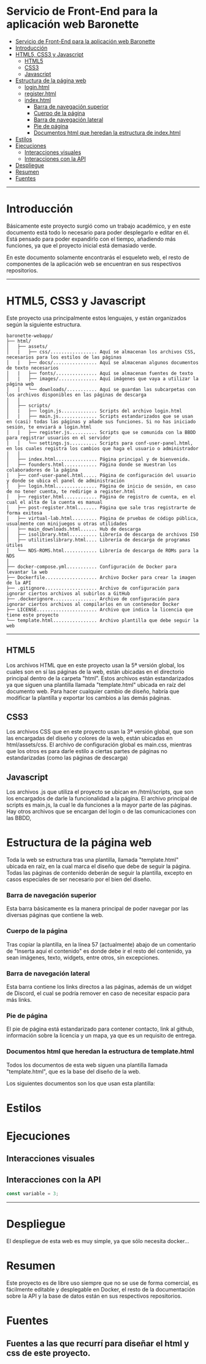 # Servicio de Front-End para la aplicación web Baronette
- [Servicio de Front-End para la aplicación web Baronette](#servicio-de-front-end-para-la-aplicación-web-baronette)
- [Introducción](#introducción)
- [HTML5, CSS3 y Javascript](#html5-css3-y-javascript)
  - [HTML5](#html5)
  - [CSS3](#css3)
  - [Javascript](#javascript)
- [Estructura de la página web](#estructura-de-la-página-web)
  - [login.html](#loginhtml)
  - [register.html](#registerhtml)
  - [index.html](#indexhtml)
    - [Barra de navegación superior](#barra-de-navegación-superior)
    - [Cuerpo de la página](#cuerpo-de-la-página)
    - [Barra de navegación lateral](#barra-de-navegación-lateral)
    - [Pie de página](#pie-de-página)
    - [Documentos html que heredan la estructura de index.html](#documentos-html-que-heredan-la-estructura-de-indexhtml)
- [Estilos](#estilos)
- [Ejecuciones](#ejecuciones)
  - [Interacciones visuales](#interacciones-visuales)
  - [Interacciones con la API](#interacciones-con-la-api)
- [Despliegue](#despliegue)
- [Resumen](#resumen)
- [Fuentes](#fuentes)

---
# Introducción

Básicamente este proyecto surgió como un trabajo académico, y en este documento está todo lo necesario para poder desplegarlo e editar en él.
Está pensado para poder expandirlo con el tiempo, añadiendo más funciones, ya que el proyecto inicial está demasiado verde.

En este documento solamente encontrarás el esqueleto web, el resto de componentes de la aplicación web se encuentran en sus respectivos repositorios.

---
# HTML5, CSS3 y Javascript
Este proyecto usa principalmente estos lenguajes, y están organizados según la siguiente estructura.
```
baronette-webapp/
├── html/
│   ├── assets/
│   |   ├── css/................. Aquí se almacenan los archivos CSS, necesarios para los estilos de las páginas
│   |   ├── docs/................ Aquí se almacenan algunos documentos de texto necesarios
│   |   ├── fonts/............... Aquí se almacenan fuentes de texto
│   |   ├── images/.............. Aquí imágenes que vaya a utilizar la página web
│   │   └── downloads/........... Aquí se guardan las subcarpetas con los archivos disponibles en las páginas de descarga
│   │
│   ├── scripts/
│   |   ├── login.js............. Scripts del archivo login.html
│   |   ├── main.js.............. Scripts estandarizados que se usan en (casi) todas las páginas y añade sus funciones. Si no has iniciado sesión, te enviará a login.html
│   |   ├── register.js.......... Scripts que se comunida con la BBDD para registrar usuarios en el servidor
│   │   └── settings.js.......... Scripts para conf-user-panel.html, en los cuales registra los cambios que haga el usuario o administrador
│   │
│   ├── index.html............... Página principal y de bienvenida.
│   ├── founders.html............ Página donde se muestran los colaboradores de la página
│   ├── conf-user-panel.html..... Página de configuración del usuario y donde se ubica el panel de administración
│   ├── login.html............... Página de inicio de sesión, en caso de no tener cuenta, te redirige a register.html
│   ├── register.html............ Página de registro de cuenta, en el cual el alta de la cuenta es manual
│   ├── post-register.html....... Página que sale tras registrarte de forma exitosa
│   ├── virtual-lab.html......... Página de pruebas de código pública, usualmente con minijuegos u otras utilidades
│   ├── main_downloads.html...... Hub de descarga
│   ├── isolibrary.html.......... Librería de descarga de archivos ISO
│   ├── utilitieslibrary.html.... Librería de descarga de programas útiles
│   └── NDS-ROMS.html............ Librería de descarga de ROMs para la NDS
│   
├── docker-compose.yml........... Configuración de Docker para levantar la web
├── Dockerfile................... Archivo Docker para crear la imagen de la API
├── .gitignore................... Archivo de configuración para ignorar ciertos archivos al subirlos a GitHub
├── .dockerignore................ Archivo de configuración para ignorar ciertos archivos al compilarlos en un contenedor Docker
├── LICENSE...................... Archivo que indica la licencia que tiene este proyecto
└── template.html................ Archivo plantilla que debe seguir la web
```
---
## HTML5
Los archivos HTML que en este proyecto usan la 5ª versión global, los cuales son en sí las páginas de la web, están ubicadas en el directorio principal dentro de la carpeta "html". 
Estos archivos están estandarizados ya que siguen una plantilla llamada "template.html" ubicada en raíz del documento web. Para hacer cualquier cambio de diseño, habría que modificar
la plantilla y exportar los cambios a las demás páginas.
## CSS3
Los archivos CSS que en este proyecto usan la 3ª versión global, que son las encargadas del diseño y colores de la web, están ubicadas en html/assets/css.
El archivo de configuración global es main.css, mientras que los otros es para darle estilo a ciertas partes de páginas no estandarizadas
(como las páginas de descarga)

## Javascript
Los archivos .js que utiliza el proyecto se ubican en /html/scripts, que son los encargados de darle la funcionalidad a la página. 
El archivo principal de scripts es main.js, la cual le da funciones a la mayor parte de las páginas. Hay otros archivos que se encargan
del login o de las comunicaciones con las BBDD,

# Estructura de la página web

Toda la web se estructura tras una plantilla, llamada "template.html" ubicada en raíz, en la cual marca el diseño que debe de seguir la página.
Todas las páginas de contenido deberán de seguir la plantilla, excepto en casos especiales de ser necesario por el bien del diseño.

### Barra de navegación superior

Esta barra básicamente es la manera principal de poder navegar por las diversas páginas
que contiene la web.

### Cuerpo de la página

Tras copiar la plantilla, en la línea 57 (actualmente) abajo de un comentario de "Inserta aquí el contenido" es donde debe ir el resto del contenido,
ya sean imágenes, texto, widgets, entre otros, sin excepciones. 

### Barra de navegación lateral

Esta barra contiene los links directos a las páginas, además de un widget de Discord, el cual
se podría remover en caso de necesitar espacio para más links.

### Pie de página

El pie de página está estandarizado para contener contacto, link al github, información sobre la licencia y un mapa, ya que es un requisito de
entrega.

### Documentos html que heredan la estructura de template.html

Todos los documentos de esta web siguen una plantilla llamada "template.html", que es la base del diseño de la web.

Los siguientes documentos son los que usan esta plantilla:

# Estilos



# Ejecuciones



## Interacciones visuales



## Interacciones con la API
```javascript
const variable = 3;
```
---

# Despliegue

El despliegue de esta web es muy simple, ya que sólo necesita docker...

# Resumen

Este proyecto es de libre uso siempre que no se use de forma comercial, es fácilmente editable y desplegable en Docker, el resto de la documentación sobre la
API y la base de datos están en sus respectivos repositorios.

# Fuentes
Fuentes a las que recurrí para diseñar el html y css de este proyecto.
---
